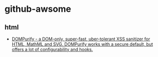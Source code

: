 # github-awsome

## html

* [DOMPurify - a DOM-only, super-fast, uber-tolerant XSS sanitizer for HTML, MathML and SVG. DOMPurify works with a secure default, but offers a lot of configurability and hooks. ](https://github.com/cure53/DOMPurify)
